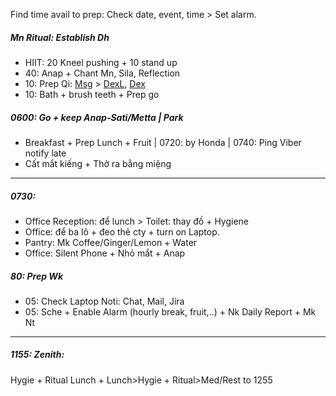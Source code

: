 Find time avail to prep: Check date, event, time > Set alarm.
##### Mn Ritual: Establish Dh
+ HIIT: 20 Kneel pushing + 10 stand up
+ 40: Anap + Chant Mn, Sila, Reflection
+ 10: Prep Qi: [Msg](https://github.com/ThanhNguyen24590/Body/blob/main/00.Exc_Msg.md) > [DexL](https://github.com/ThanhNguyen24590/Body/blob/main/1.1.Exc_DexL.md), [Dex](https://github.com/ThanhNguyen24590/Body/blob/main/1.2.Exc_Dex.md) 
+ 10: Bath + brush teeth + Prep go
##### 0600: Go + keep Anap-Sati/Metta | Park
+ Breakfast + Prep Lunch + Fruit | 0720: by Honda | 0740: Ping Viber notify late
+ Cất mắt kiếng + Thở ra bằng miệng
---
##### 0730: 
+ Office Reception: để lunch > Toilet: thay đồ + Hygiene
+ Office: để ba lô + đeo thẻ cty + turn on Laptop.
+ Pantry: Mk Coffee/Ginger/Lemon + Water
+ Office: Silent Phone + Nhỏ mắt + Anap
##### 80: Prep Wk
+ 05: Check Laptop Noti: Chat, Mail, Jira
+ 05: Sche + Enable Alarm (hourly break, fruit,..) + Nk Daily Report + Mk Nt
---
##### 1155: Zenith: 
Hygie + Ritual Lunch + Lunch>Hygie + Ritual>Med/Rest to 1255
